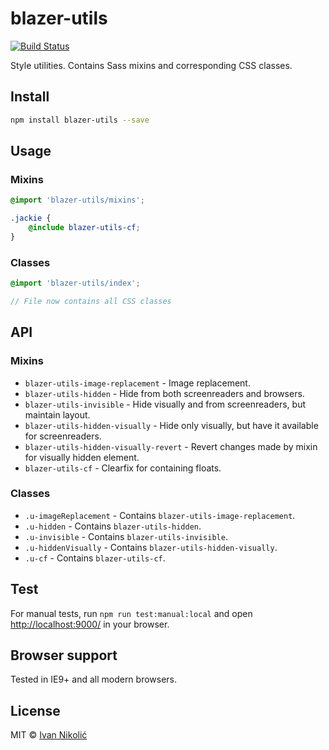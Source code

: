 # blazer-utils

[![Build Status][ci-img]][ci]

Style utilities. Contains Sass mixins and corresponding CSS classes.

## Install

```sh
npm install blazer-utils --save
```

## Usage

### Mixins

```scss
@import 'blazer-utils/mixins';

.jackie {
	@include blazer-utils-cf;
}
```

### Classes

```scss
@import 'blazer-utils/index';

// File now contains all CSS classes
```

## API

### Mixins

* `blazer-utils-image-replacement` - Image replacement.
* `blazer-utils-hidden` - Hide from both screenreaders and browsers.
* `blazer-utils-invisible` - Hide visually and from screenreaders, but maintain layout.
* `blazer-utils-hidden-visually` - Hide only visually, but have it available for screenreaders.
* `blazer-utils-hidden-visually-revert` - Revert changes made by mixin for visually hidden element.
* `blazer-utils-cf` - Clearfix for containing floats.

### Classes

* `.u-imageReplacement` - Contains `blazer-utils-image-replacement`.
* `.u-hidden` - Contains `blazer-utils-hidden`.
* `.u-invisible` - Contains `blazer-utils-invisible`.
* `.u-hiddenVisually` - Contains `blazer-utils-hidden-visually`.
* `.u-cf` - Contains `blazer-utils-cf`.

## Test

For manual tests, run `npm run test:manual:local` and open <http://localhost:9000/> in your browser.

## Browser support

Tested in IE9+ and all modern browsers.

## License

MIT © [Ivan Nikolić](http://ivannikolic.com)

[ci]: https://travis-ci.org/niksy/blazer-utils
[ci-img]: https://img.shields.io/travis/niksy/blazer-utils.svg
